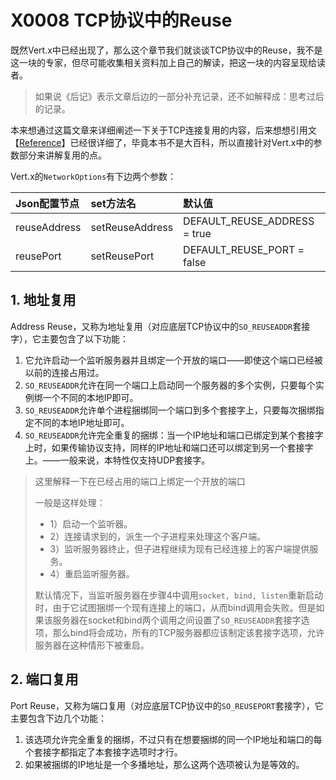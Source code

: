 # X0008 TCP协议中的Reuse

既然Vert.x中已经出现了，那么这个章节我们就谈谈TCP协议中的Reuse，我不是这一块的专家，但尽可能收集相关资料加上自己的解读，把这一块的内容呈现给读者。

> 如果说《后记》表示文章后边的一部分补充记录，还不如解释成：思考过后的记录。

本来想通过这篇文章来详细阐述一下关于TCP连接复用的内容，后来想想引用文【[Reference](http://blog.51cto.com/gaibianziji/1211940)】已经很详细了，毕竟本书不是大百科，所以直接针对Vert.x中的参数部分来讲解复用的点。

Vert.x的`NetworkOptions`有下边两个参数：

| Json配置节点 | set方法名 | 默认值 |
| :--- | :--- | :--- |
| reuseAddress | setReuseAddress | DEFAULT\_REUSE\_ADDRESS = true |
| reusePort | setReusePort | DEFAULT\_REUSE\_PORT = false |

## 1. 地址复用

Address Reuse，又称为地址复用（对应底层TCP协议中的`SO_REUSEADDR`套接字），它主要包含了以下功能：

1. 它允许启动一个监听服务器并且绑定一个开放的端口——即使这个端口已经被以前的连接占用过。
2. `SO_REUSEADDR`允许在同一个端口上启动同一个服务器的多个实例，只要每个实例绑一个不同的本地IP即可。
3. `SO_REUSEADDR`允许单个进程捆绑同一个端口到多个套接字上，只要每次捆绑指定不同的本地IP地址即可。
4. `SO_REUSEADDR`允许完全重复的捆绑：当一个IP地址和端口已绑定到某个套接字上时，如果传输协议支持，同样的IP地址和端口还可以绑定到另一个套接字上。——一般来说，本特性仅支持UDP套接字。

> 这里解释一下在已经占用的端口上绑定一个开放的端口
>
> 一般是这样处理：
>
> * 1）启动一个监听器。
> * 2）连接请求到的，派生一个子进程来处理这个客户端。
> * 3）监听服务器终止，但子进程继续为现有已经连接上的客户端提供服务。
> * 4）重启监听服务器。
>
> 默认情况下，当监听服务器在步骤4中调用`socket, bind, listen`重新启动时，由于它试图捆绑一个现有连接上的端口，从而bind调用会失败。但是如果该服务器在socket和bind两个调用之间设置了`SO_REUSEADDR`套接字选项，那么bind将会成功，所有的TCP服务器都应该制定该套接字选项，允许服务器在这种情形下被重启。

## 2. 端口复用

Port Reuse，又称为端口复用（对应底层TCP协议中的`SO_REUSEPORT`套接字），它主要包含下边几个功能：

1. 该选项允许完全重复的捆绑，不过只有在想要捆绑的同一个IP地址和端口的每个套接字都指定了本套接字选项时才行。
2. 如果被捆绑的IP地址是一个多播地址，那么这两个选项被认为是等效的。





